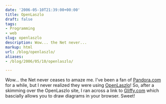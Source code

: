 ```yaml
---
date: '2006-05-10T21:39:00+00:00'
title: OpenLaszlo
draft: false
tags:
- Programming
- web
slug: openlaszlo
description: Wow... the Net never...
markup: html
url: /blog/openlaszlo/
aliases:
- /blog/2006/05/10/openlaszlo/

---
```


Wow... the Net never ceases to amaze me.  I've been a fan of <a href="http://pandora.com">Pandora.com</a> for a while, but I never realized they were using <a href="http://www.openlaszlo.org/">OpenLaszlo</a>! So, after a skimming over the OpenLaszlo site, I ran across a link to <a href="http://www.gliffy.com/">Gliffy.com</a> which bascially allows you to draw diagrams in your browser.  Sweet!<div class="blogger-post-footer"><img width='1' height='1' src='https://blogger.googleusercontent.com/tracker/4123748873183487963-763064360039730287?l=bradmontgomery.blogspot.com' alt='' /></div>